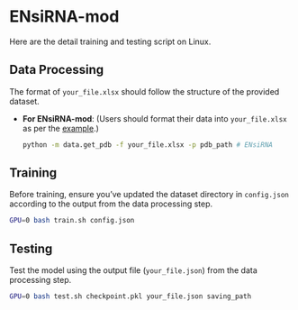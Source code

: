 # ENsiRNA-mod
Here are the detail training and testing script on Linux.

## Data Processing

The format of `your_file.xlsx` should follow the structure of the provided dataset. 

- **For ENsiRNA-mod**:
  (Users should format their data into `your_file.xlsx` as per the [example](https://github.com/tanwenchong/ENsiRNA/blob/main/ENsiRNA-mod/dataset/train_88_1.xlsx).)
  ```bash
  python -m data.get_pdb -f your_file.xlsx -p pdb_path # ENsiRNA
  ```

## Training

Before training, ensure you’ve updated the dataset directory in `config.json` according to the output from the data processing step.

```bash
GPU=0 bash train.sh config.json
```

## Testing

Test the model using the output file (`your_file.json`) from the data processing step.

```bash
GPU=0 bash test.sh checkpoint.pkl your_file.json saving_path
```
